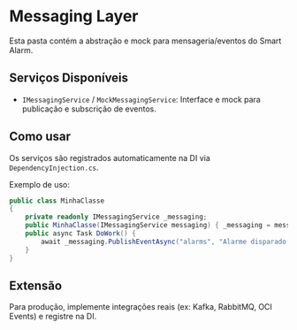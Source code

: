 # Messaging Layer

Esta pasta contém a abstração e mock para mensageria/eventos do Smart Alarm.

## Serviços Disponíveis

- `IMessagingService` / `MockMessagingService`: Interface e mock para publicação e subscrição de eventos.

## Como usar

Os serviços são registrados automaticamente na DI via `DependencyInjection.cs`.

Exemplo de uso:

```csharp
public class MinhaClasse
{
    private readonly IMessagingService _messaging;
    public MinhaClasse(IMessagingService messaging) { _messaging = messaging; }
    public async Task DoWork() {
        await _messaging.PublishEventAsync("alarms", "Alarme disparado!");
    }
}
```

## Extensão

Para produção, implemente integrações reais (ex: Kafka, RabbitMQ, OCI Events) e registre na DI.
